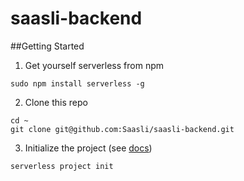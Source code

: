 # saasli-backend

##Getting Started
1) Get yourself serverless from npm

`sudo npm install serverless -g`

2) Clone this repo
```
cd ~
git clone git@github.com:Saasli/saasli-backend.git
```

3) Initialize the project (see [docs](http://docs.serverless.com/docs/project-init))

`serverless project init`


